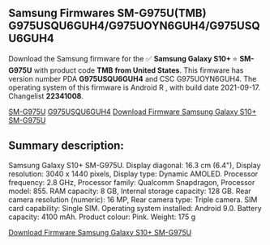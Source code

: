 <h2>Samsung Firmwares SM-G975U(TMB) G975USQU6GUH4/G975UOYN6GUH4/G975USQU6GUH4</h2>
Download the Samsung firmware for the ✅ <strong>Samsung Galaxy S10+ </strong> ⭐ <strong>SM-G975U</strong> with product code <strong>TMB</strong> <strong> from United States</strong>. This firmware has version number PDA <strong>G975USQU6GUH4</strong> and CSC G975UOYN6GUH4. The operating system of this firmware is Android R , with build date 2021-09-17. Changelist <strong>22341008</strong>.


[SM-G975U](https://samfirm.shop/samsung/model/SM-G975U)
[G975USQU6GUH4](https://samfirm.shop/samsung/pda/G975USQU6GUH4)
[Download Firmware Samsung Galaxy S10+ SM-G975U](https://samfirm.shop/samsung/firmware/457520)
<h2>Summary description:</h2>
<p>Samsung Galaxy S10+ SM-G975U. Display diagonal: 16.3 cm (6.4"), Display resolution: 3040 x 1440 pixels, Display type: Dynamic AMOLED. Processor frequency: 2.8 GHz, Processor family: Qualcomm Snapdragon, Processor model: 855. RAM capacity: 8 GB, Internal storage capacity: 128 GB. Rear camera resolution (numeric): 16 MP, Rear camera type: Triple camera. SIM card capability: Single SIM. Operating system installed: Android 9.0. Battery capacity: 4100 mAh. Product colour: Pink. Weight: 175 g</p>


[Download Firmware Samsung Galaxy S10+ SM-G975U](https://samfirm.shop/samsung/firmware/457520)
